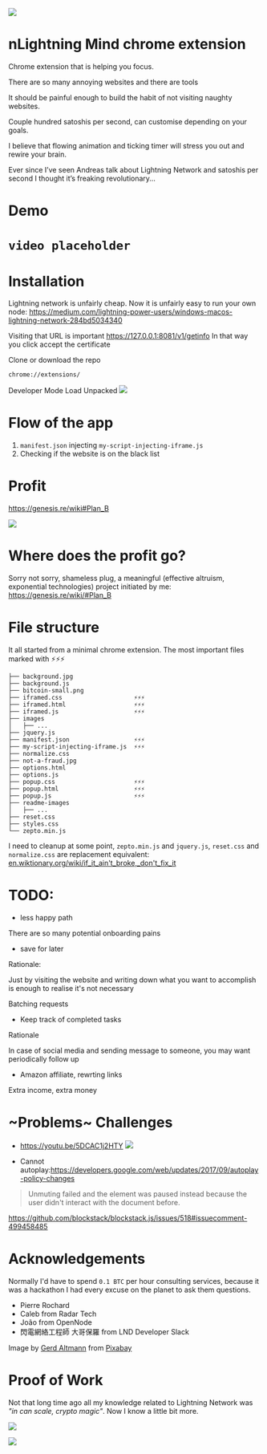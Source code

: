 ![](readme-images/bitcoin-games-logo.png)
# nLightning Mind chrome extension

Chrome extension that is helping you focus.

There are so many annoying websites and there are tools 

It should be painful enough to build the habit of not visiting naughty websites.

Couple hundred satoshis per second, can customise depending on your goals.

I believe that flowing animation and ticking timer will stress you out and rewire your brain.

Ever since I’ve seen Andreas talk about Lightning Network and satoshis per second I thought it’s freaking revolutionary...


# Demo

# `video placeholder`


# Installation

Lightning network is unfairly cheap. Now it is unfairly easy to run your own node:
https://medium.com/lightning-power-users/windows-macos-lightning-network-284bd5034340


Visiting that URL is important
https://127.0.0.1:8081/v1/getinfo
In that way you click accept the certificate


Clone or download the repo

`chrome://extensions/`

Developer Mode
Load Unpacked
![](readme-images/developer-mode.png)


# Flow of the app
1. `manifest.json` injecting `my-script-injecting-iframe.js`
2. Checking if the website is on the black list


# Profit

https://genesis.re/wiki#Plan_B

![](readme-images/activity.gif)


# Where does the profit go?
Sorry not sorry, shameless plug, a meaningful (effective altruism, exponential technologies) project initiated by me: https://genesis.re/wiki/#Plan_B


# File structure
It all started from a minimal chrome extension. The most important files marked with ⚡️️⚡️⚡️️

```
├── background.jpg
├── background.js
├── bitcoin-small.png
├── iframed.css                    ⚡️️⚡️⚡️️
├── iframed.html                   ⚡️️⚡️⚡️️
├── iframed.js                     ⚡️️⚡️⚡️️
├── images
│   ├── ...
├── jquery.js
├── manifest.json                  ⚡️️⚡️⚡️️
├── my-script-injecting-iframe.js  ⚡️️⚡️⚡️️
├── normalize.css
├── not-a-fraud.jpg
├── options.html
├── options.js
├── popup.css                      ⚡️️⚡️⚡️️
├── popup.html                     ⚡️️⚡️⚡️️
├── popup.js                       ⚡️️⚡️⚡️️
├── readme-images
│   ├── ...
├── reset.css
├── styles.css
└── zepto.min.js
```

I need to cleanup at some point, `zepto.min.js` and `jquery.js`, `reset.css` and `normalize.css` are replacement equivalent: [en.wiktionary.org/wiki/if_it_ain't_broke,_don't_fix_it](https://en.wiktionary.org/wiki/if_it_ain%27t_broke,_don%27t_fix_it)

# TODO:

* less happy path

There are so many potential onboarding pains

* save for later

Rationale:

Just by visiting the website and writing down what you want to accomplish is enough to realise it's not necessary

Batching requests


* Keep track of completed tasks

Rationale

In case of social media and sending message to someone, you may want periodically follow up


* Amazon affiliate, rewrting links 

Extra income, extra money

# ~Problems~ Challenges

* https://youtu.be/5DCAC1j2HTY
[![](readme-images/bbc-showdown.jpg)](https://youtu.be/5DCAC1j2HTY)

* Cannot autoplay:https://developers.google.com/web/updates/2017/09/autoplay-policy-changes
> Unmuting failed and the element was paused instead because the user didn't interact with the document before.


https://github.com/blockstack/blockstack.js/issues/518#issuecomment-499458485

# Acknowledgements

Normally I'd have to spend `0.1 BTC` per hour consulting services, because it was a hackathon I had every excuse on the planet to ask them questions.

* Pierre Rochard
* Caleb from Radar Tech
* João from OpenNode
* 閃電網絡工程師 大哥保羅 from LND Developer Slack


Image by [Gerd Altmann](https://pixabay.com/users/geralt-9301/?utm_source=link-attribution&amp;utm_medium=referral&amp;utm_campaign=image&amp;utm_content=4062449) from [Pixabay](https://pixabay.com/?utm_source=link-attribution&amp;utm_medium=referral&amp;utm_campaign=image&amp;utm_content=4062449)

# Proof of Work
Not that long time ago all my knowledge related to Lightning Network was *"in can scale, crypto magic"*. Now I know a little bit more.

![](readme-images/pow-open.png)

![](readme-images/pow-close.png)
